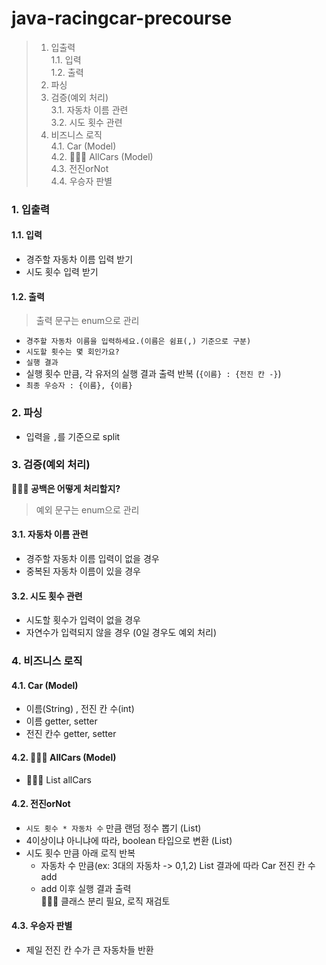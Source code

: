 # java-racingcar-precourse

> 1. 입출력   
1.1. 입력   
1.2. 출력
> 2. 파싱
> 3. 검증(예외 처리)   
3.1. 자동차 이름 관련   
3.2. 시도 횟수 관련   
> 4. 비즈니스 로직   
4.1. Car (Model)   
4.2. 🤔🤔🤔 AllCars (Model)   
4.3. 전진orNot   
4.4. 우승자 판별   


### 1. 입출력
#### 1.1. 입력
- 경주할 자동차 이름 입력 받기
- 시도 횟수 입력 받기
#### 1.2. 출력
>출력 문구는 enum으로 관리
- `경주할 자동차 이름을 입력하세요.(이름은 쉼표(,) 기준으로 구분)`
- `시도할 횟수는 몇 회인가요?`
- `실행 결과`
- 실행 횟수 만큼, 각 유저의 실행 결과 출력 반복 (`{이름} : {전진 칸 -}`)
- `최종 우승자 : {이름}, {이름}`

### 2. 파싱
- 입력을 `,`를 기준으로 split

### 3. 검증(예외 처리)
**🤔🤔🤔 공백은 어떻게 처리할지?**
>예외 문구는 enum으로 관리
#### 3.1. 자동차 이름 관련
- 경주할 자동차 이름 입력이 없을 경우
- 중복된 자동차 이름이 있을 경우
#### 3.2. 시도 횟수 관련
- 시도할 횟수가 입력이 없을 경우
- 자연수가 입력되지 않을 경우 (0일 경우도 예외 처리)


### 4. 비즈니스 로직
#### 4.1. Car (Model)
- 이름(String) , 전진 칸 수(int)
- 이름 getter, setter
- 전진 칸수 getter, setter
#### 4.2. 🤔🤔🤔 AllCars (Model)
- 🤔🤔🤔 List<Car> allCars
#### 4.2. 전진orNot
- `시도 횟수 * 자동차 수` 만큼 랜덤 정수 뽑기 (List<Integer>)
- 4이상이냐 아니냐에 따라, boolean 타입으로 변환 (List<Boolean>)
- 시도 횟수 만큼 아래 로직 반복
  - 자동차 수 만큼(ex: 3대의 자동차 -> 0,1,2) List<Boolean> 결과에 따라 Car 전진 칸 수 add
  - add 이후 실행 결과 출력   
🤔🤔🤔 클래스 분리 필요, 로직 재검토
#### 4.3. 우승자 판별
- 제일 전진 칸 수가 큰 자동차들 반환